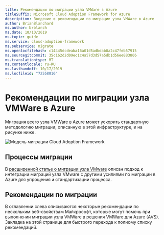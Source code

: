 ```yaml
---
title: Рекомендации по миграции узла VMWare в Azure
titleSuffix: Microsoft Cloud Adoption Framework for Azure
description: Введение в рекомендации по миграции узла VMWare в Azure
author: BrianBlanchard
ms.author: brblanch
ms.date: 10/10/2019
ms.topic: guide
ms.service: cloud-adoption-framework
ms.subservice: migrate
ms.openlocfilehash: c14445dcdeaba16a01d5adbdab0a2c47feb57915
ms.sourcegitcommit: 35c162d2d09ec1c4a57d3d57a5db1d56ee883806
ms.translationtype: MT
ms.contentlocale: ru-RU
ms.lasthandoff: 10/17/2019
ms.locfileid: "72558016"
---
```

# <a name="vmware-host-migration-best-practices-for-azure"></a>Рекомендации по миграции узла VMWare в Azure

Миграция всего узла VMWare в Azure может ускорить стандартную методологию миграции, описанную в этой инфраструктуре, и на рисунке ниже.

![Модель миграции Cloud Adoption Framework](../../_images/operational-transformation-migrate.png)

## <a name="migration-processes"></a>Процессы миграции

В [расширенной статье о миграции узла VMware](../expanded-scope/vmware-host.md) описан подход к интеграции миграций узла VMware с другими усилиями по миграции в Azure для упрощения и стандартизации процесса.

## <a name="migration-best-practices"></a>Рекомендации по миграции

В оглавлении слева описываются некоторые рекомендации по нескольким веб-свойствам Майкрософт, которые могут помочь при выполнении миграции узла VMWare в решения VMWare для Azure (AVS). Закладка на этой странице для быстрого перехода к полному списку рекомендаций.
